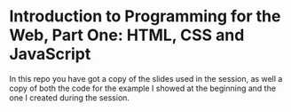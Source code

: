 # Introduction to Programming for the Web, Part One: HTML, CSS and JavaScript

In this repo you have got a copy of the slides used in the session, as well a copy of both the code for the example I showed at the beginning and the one I created during the session.
